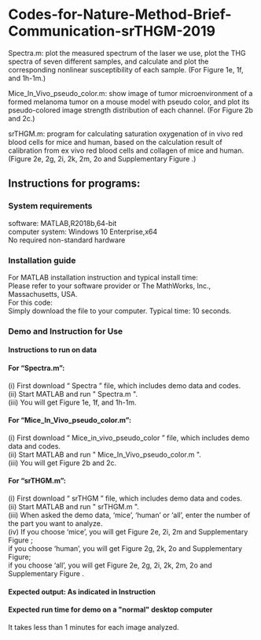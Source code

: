 # Codes-for-Nature-Method-Brief-Communication-srTHGM-2019
Spectra.m: plot the measured spectrum of the laser we use, plot the THG spectra of seven different samples, and calculate and plot the corresponding nonlinear susceptibility of each sample. (For Figure 1e, 1f, and 1h-1m.)

Mice_In_Vivo_pseudo_color.m: show image of tumor microenvironment of a formed melanoma tumor on a mouse model with pseudo color, and plot its pseudo-colored image strength distribution of each channel. (For Figure 2b and 2c.)

srTHGM.m: program for calculating saturation oxygenation of in vivo red blood cells for mice and human, based on the calculation result of calibration from ex vivo red blood cells and collagen of mice and human. (Figure 2e, 2g, 2i, 2k, 2m, 2o and Supplementary Figure .)


## Instructions for programs:

### System requirements

software: MATLAB,R2018b,64-bit  
computer system: Windows 10 Enterprise,x64  
No required non-standard hardware  

### Installation guide

For MATLAB installation instruction and typical install time:  
Please refer to your software provider or The MathWorks, Inc., Massachusetts, USA.  
For this code:  
Simply download the file to your computer. Typical time: 10 seconds.  

### Demo and Instruction for Use

#### Instructions to run on data

#### For “Spectra.m”:
(i) First download “ Spectra ” file, which includes demo data and codes.  
(ii) Start MATLAB and run " Spectra.m ".  
(iii) You will get Figure 1e, 1f, and 1h-1m.  

#### For “Mice_In_Vivo_pseudo_color.m”:
(i) First download “ Mice_in_vivo_pseudo_color ” file, which includes demo data and codes.  
(ii) Start MATLAB and run " Mice_In_Vivo_pseudo_color.m ".  
(iii) You will get Figure 2b and 2c.  

#### For “srTHGM.m”:
(i) First download “ srTHGM ” file, which includes demo data and codes.  
(ii) Start MATLAB and run " srTHGM.m ".  
(iii) When asked the demo data, ‘mice’, ‘human’ or ‘all’, enter the number of the part you want to analyze.  
(iv) If you choose ‘mice’, you will get Figure 2e, 2i, 2m and Supplementary Figure ;  
if you choose ‘human’, you will get Figure 2g, 2k, 2o and Supplementary Figure;   
if you choose ‘all’, you will get Figure 2e, 2g, 2i, 2k, 2m, 2o and Supplementary Figure .  

#### Expected output: As indicated in Instruction

#### Expected run time for demo on a "normal" desktop computer
It takes less than 1 minutes for each image analyzed.
